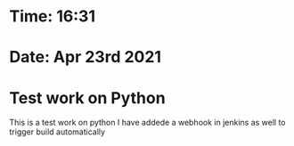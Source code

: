 # Time: 16:31
# Date: Apr 23rd 2021
# Test work on Python

This is a test work on python 
I have addede a webhook in jenkins as well to trigger build automatically
